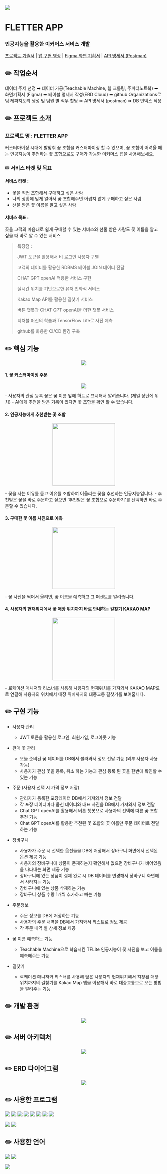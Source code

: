 <img src="https://capsule-render.vercel.app/api?type=shark&color=FCF6BD&height=150&section=header" />


# FLETTER APP
### 인공지능을 활용한 이커머스 서비스 개발

[프로젝트 기술서](https://docs.google.com/presentation/d/12Z72YNfM7LgfiuEboPaFI-FJV07Fn793i1zjiRk4sn8/edit#slide=id.g2ecd2bcd2c6_0_113)
| [앱 구현 영상](https://www.youtube.com/watch?v=twt-AMg5pG8)
| [Figma 화면 기획서](https://www.figma.com/design/sZIyaeA257cko90JTBealI/FLOWER-APP?node-id=545-2765&t=Zvjg9QKV2RNZPhYv-1) | [API 명세서 (Postman)](https://documenter.getpostman.com/view/35043308/2sA3e1CATt)



✏️ 작업순서
-

데이터 주제 선정 ➡︎ 데이터 가공(Teachable Machine, 웹 크롤링, 주피터노트북) ➡︎ 화면기획서 (Figma) ➡︎ 테이블 명세서 작성(ERD Cloud) ➡︎ github Organizations로 팀 레파지토리 생성 및 팀원 별 직무 할당 ➡︎ API 명세서 (postman) ➡︎ DB 인덱스 적용



✏️ 프로젝트 소개
-
### 프로젝트 명 : FLETTER APP
커스터마이징 시대에 발맞춰 꽃 조합을 커스터마이징 할 수 있으며, 꽃 조합이 어려울 때는 인공지능이 추천하는 꽃 조합으로도 구매가 가능한 이커머스 앱을 사용해보세요.

### ✉︎ 서비스 타켓 및 목표
#### 서비스 타켓 : 
- 꽃을 직접 조합해서 구매하고 싶은 사람
- 나의 상황에 맞게 알아서 꽃 조합해주면 어렵지 않게 구매하고 싶은 사람
- 선물 받은 꽃 이름을 알고 싶은 사람
#### 서비스 목표 :
꽃을 고객의 마음대로 쉽게 구매할 수 있는 서비스와 선물 받은 사람도 꽃 이름을 알고 싶을 때 바로 알 수 있는 서비스

> 특장점 :
>
> JWT 토큰을 활용해서 비 로그인 사용자 구별
>
> 고객의 데이터를 활용한 RDBMS 테이블 JOIN 데이터 전달
> 
> CHAT GPT openAI 적용한 서비스 구현
> 
> 실시간 위치를 기반으로한 유저 친화적 서비스
> 
> Kakao Map API를 활용한 길찾기 서비스
> 
> 버튼 챗봇과 CHAT GPT openAI을 더한 챗봇 서비스
> 
> 티처블 머신의 학습과 TensorFlow Lite로 사진 예측
> 
> github를 화용한 CI/CD 환경 구축


✏️ 핵심 기능
-
  <p align="center">
    <img src="https://github.com/user-attachments/assets/cde5b9c7-c0fd-41f7-b8df-5a8b581c017c">
  </p>

#### 1. 꽃 커스터마이징 주문
  <p align="center">
    <img src="https://github.com/user-attachments/assets/17dc05ac-dce0-4d30-b389-f6b2b646d053">
  </p>
- 사용자의 관심 등록 꽃은 꽃 이름 앞에 하트로 표시해서 알려줍니다. (제일 상단에 위치)
- AI에게 추천을 받은 기록이 있다면 꽃 조합을 확인 할 수 있습니다.

#### 2. 인공지능에게 추천받는 꽃 조합
<div>
  <p align="center">
    <img width="200" src="https://github.com/user-attachments/assets/ef39f1a4-f1e8-4967-93e2-e7616713b9ba">
  </p>
</div>
- 꽃을 사는 이유를 듣고 이유를 조합하여 어울리는 꽃을 추천하는 인공지능입니다.
- 추천받은 꽃을 바로 주문하고 싶으면 '추천받은 꽃 조합으로 주문하기'를 선택하면 바로 주문할 수 있습니다.

#### 3. 구매한 꽃 이름 사진으로 예측
<div>
  <p align="center">
    <img width="200" src="https://github.com/user-attachments/assets/1d54e696-de75-4633-82d5-c223e41bf1d5">
  </p>
</div>
- 꽃 사진을 찍어서 올리면, 꽃 이름을 예측하고 그 퍼센트를 알려줍니다.

#### 4. 사용자의 현재위치에서 꽃 매장 위치까지 바로 안내하는 길찾기 KAKAO MAP
<div>
  <p align="center">
    <img width="200" src="https://github.com/user-attachments/assets/acc29ae0-72ab-49bd-b925-305a544c7356">
  </p>
</div>
- 로케이션 매니저와 리스너를 사용해 사용자의 현재위치를 가져와서 KAKAO MAP으로 연결해 사용자의 위치에서 매장 위치까지의 대중교통 길찾기를 보여줍니다.

✏️ 구현 기능
-

- 사용자 관리
  - JWT 토큰을 활용한 로그인, 회원가입, 로그아웃 기능
    
- 판매 꽃 관리
  - 오늘 준비된 꽃 데이터를 DB에서 불러와서 정보 전달 기능 (외부 사용자 사용 가능)
  - 사용자가 관심 꽃을 등록, 취소 하는 기능과 관심 등록 된 꽃을 한번에 확인할 수 있는 기능

- 주문 (사용자 선택 시 가격 정보 저장)
  - 관리자가 등록한 포장데이터 DB에서 가져와서 정보 전달
  - 각 포장 데이터마다 옵션 데이터와 대표 사진을 DB에서 가져와서 정보 전달
  - Chat GPT openAI를 활용해서 버튼 챗봇으로 사용자의 선택에 따른 꽃 조합 추천 기능
  - Chat GPT openAI를 활용한 추천된 꽃 조합의 꽃 이름만 주문 데이터로 전달하는 기능
    
- 장바구니
  - 사용자가 주문 시 선택한 옵션들을 DB에 저장해서 장바구니 화면에서 선택된 옵션 제공 기능
  - 사용자의 장바구니에 상품이 존재하는지 확인해서 없으면 장바구니가 비어있음을 나타내는 화면 제공 기능
  - 장바구니에 있는 상품이 결제 완료 시 DB 데이터를 변경해서 장바구니 화면에서 사라지는 기능
  - 장바구니에 있는 상품 삭제하는 기능
  - 장바구니 상품 수량 1개씩 추가하고 빼는 기능

- 주문정보
  - 주문 정보를 DB에 저장하는 기능
  - 사용자의 주문 내역을 DB에서 가져와서 리스트로 정보 제공
  - 각 주문 내역 별 상세 정보 제공

- 꽃 이름 예측하는 기능
  - Teachable Machine으로 학습시킨 TFLite 인공지능이 꽃 사진을 보고 이름을 예측해주는 기능

- 길찾기
  - 로케이션 매니저와 리스너를 사용해 얻은 사용자의 현재위치에서 지정된 매장 위치까지의 길찾기를 Kakao Map 앱을 이용해서 바로 대중교통으로 오는 방법을 알려주는 기능

✏️ 개발 환경
-

<div>
  <p align="center">
    <img src="https://github.com/user-attachments/assets/a73830d7-1773-417c-b758-5a8b738d4ffe">
  </p>
</div>

✏️ 서버 아키텍처
-

<div>
  <p align="center">
    <img src="https://github.com/user-attachments/assets/eeafa036-3682-46e2-a43c-1a835ea739b3">
  </p>
</div>

✏️ ERD 다이어그램
-

<div>
  <p align="center">
    <img src="https://github.com/user-attachments/assets/537e7329-df60-482f-adcb-5552246cb50e">
  </p>
</div>


✏️ 사용한 프로그램
-

<a href="https://jupyter.org/"><img src="https://img.shields.io/badge/jupyter-F37626?style=flat-square&logo=jupyter&logoColor=white"/></a>
<img src="https://img.shields.io/badge/Amazon AWS-232F3E?style=flat-square&logo=amazonaws&logoColor=white"/>
<img src="https://img.shields.io/badge/Visual Studio Code-007ACC?style=flat-square&logo=Visual Studio Code&logoColor=white"/>
<img src="https://img.shields.io/badge/Docker-2496ED?style=flat-square&logo=Docker&logoColor=white"/>
<img src="https://img.shields.io/badge/MySQL-4479A1?style=flat-square&logo=MySQL&logoColor=white"/>
<img src="https://img.shields.io/badge/TensorFlow-FF6F00?style=flat-square&logo=tensorflow&logoColor=white"/>
<img src="https://img.shields.io/badge/Figma-F24E1E?style=flat-square&logo=figma&logoColor=white"/>
<img src="https://img.shields.io/badge/Android Studio-3DDC84?style=flat-square&logo=Android Studio&logoColor=white"/>


<img src="https://img.shields.io/badge/Flask-000000?style=flat-square&logo=flask&logoColor=white"/> <img src="https://img.shields.io/badge/serverless-FD5750?style=flat-square&logo=serverless&logoColor=white"/>



✏️ 사용한 언어
-

<img src="https://img.shields.io/badge/java-007396?style=flat-square&logo=java&logoColor=white"/> <img src="https://img.shields.io/badge/Python-3776AB?style=flat-square&logo=Python&logoColor=white"/>


<img src="https://capsule-render.vercel.app/api?type=shark&color=FCF6BD&height=150&section=footer" />
